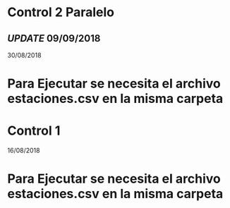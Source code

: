 # Control 2 Paralelo
*UPDATE*
09/09/2018
----------
30/08/2018
# Para Ejecutar se necesita el archivo estaciones.csv en la misma carpeta

# Control 1
16/08/2018
# Para Ejecutar se necesita el archivo estaciones.csv en la misma carpeta


